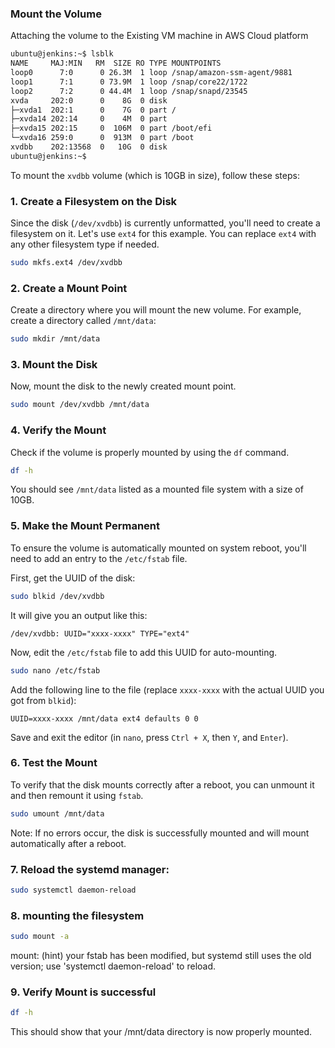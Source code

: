 ### Mount the Volume

Attaching the volume to the Existing VM machine in AWS Cloud platform

```bash
ubuntu@jenkins:~$ lsblk
NAME     MAJ:MIN   RM  SIZE RO TYPE MOUNTPOINTS
loop0      7:0      0 26.3M  1 loop /snap/amazon-ssm-agent/9881
loop1      7:1      0 73.9M  1 loop /snap/core22/1722
loop2      7:2      0 44.4M  1 loop /snap/snapd/23545
xvda     202:0      0    8G  0 disk
├─xvda1  202:1      0    7G  0 part /
├─xvda14 202:14     0    4M  0 part
├─xvda15 202:15     0  106M  0 part /boot/efi
└─xvda16 259:0      0  913M  0 part /boot
xvdbb    202:13568  0   10G  0 disk
ubuntu@jenkins:~$
```

To mount the `xvdbb` volume (which is 10GB in size), follow these steps:

### 1. **Create a Filesystem on the Disk**  
Since the disk (`/dev/xvdbb`) is currently unformatted, you'll need to create a filesystem on it. Let's use `ext4` for this example. You can replace `ext4` with any other filesystem type if needed.

```bash
sudo mkfs.ext4 /dev/xvdbb
```

### 2. **Create a Mount Point**  
Create a directory where you will mount the new volume. For example, create a directory called `/mnt/data`:

```bash
sudo mkdir /mnt/data
```

### 3. **Mount the Disk**  
Now, mount the disk to the newly created mount point.

```bash
sudo mount /dev/xvdbb /mnt/data
```

### 4. **Verify the Mount**  
Check if the volume is properly mounted by using the `df` command.

```bash
df -h
```

You should see `/mnt/data` listed as a mounted file system with a size of 10GB.

### 5. **Make the Mount Permanent**  
To ensure the volume is automatically mounted on system reboot, you'll need to add an entry to the `/etc/fstab` file.

First, get the UUID of the disk:

```bash
sudo blkid /dev/xvdbb
```

It will give you an output like this:

```
/dev/xvdbb: UUID="xxxx-xxxx" TYPE="ext4"
```

Now, edit the `/etc/fstab` file to add this UUID for auto-mounting.

```bash
sudo nano /etc/fstab
```

Add the following line to the file (replace `xxxx-xxxx` with the actual UUID you got from `blkid`):

```
UUID=xxxx-xxxx /mnt/data ext4 defaults 0 0
```

Save and exit the editor (in `nano`, press `Ctrl + X`, then `Y`, and `Enter`).

### 6. **Test the Mount**  
To verify that the disk mounts correctly after a reboot, you can unmount it and then remount it using `fstab`.

```bash
sudo umount /mnt/data
```

Note:
If no errors occur, the disk is successfully mounted and will mount automatically after a reboot.

### 7. **Reload the systemd manager:**  
```bash
sudo systemctl daemon-reload
```

### 8. **mounting the filesystem**
```bash
sudo mount -a
```
mount: (hint) your fstab has been modified, but systemd still uses
       the old version; use 'systemctl daemon-reload' to reload.

### 9. **Verify Mount is successful**
```bash
df -h
```

This should show that your /mnt/data directory is now properly mounted.
